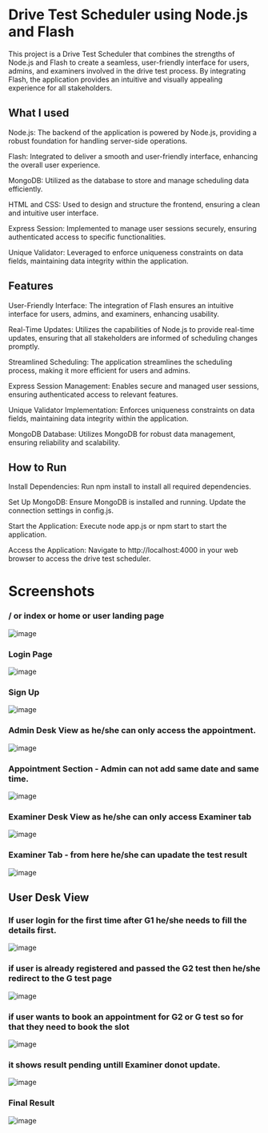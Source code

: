 
# Drive Test Scheduler using Node.js and Flash
This project is a Drive Test Scheduler that combines the strengths of Node.js and Flash to create a seamless, user-friendly interface for users, admins, and examiners involved in the drive test process. By integrating Flash, the application provides an intuitive and visually appealing experience for all stakeholders.


## What I used

Node.js: The backend of the application is powered by Node.js, providing a robust foundation for handling server-side operations.

Flash: Integrated to deliver a smooth and user-friendly interface, enhancing the overall user experience.

MongoDB: Utilized as the database to store and manage scheduling data efficiently.

HTML and CSS: Used to design and structure the frontend, ensuring a clean and intuitive user interface.

Express Session: Implemented to manage user sessions securely, ensuring authenticated access to specific functionalities.

Unique Validator: Leveraged to enforce uniqueness constraints on data fields, maintaining data integrity within the application.
## Features
User-Friendly Interface: The integration of Flash ensures an intuitive interface for users, admins, and examiners, enhancing usability.

Real-Time Updates: Utilizes the capabilities of Node.js to provide real-time updates, ensuring that all stakeholders are informed of scheduling changes promptly.

Streamlined Scheduling: The application streamlines the scheduling process, making it more efficient for users and admins.

Express Session Management: Enables secure and managed user sessions, ensuring authenticated access to relevant features.

Unique Validator Implementation: Enforces uniqueness constraints on data fields, maintaining data integrity within the application.

MongoDB Database: Utilizes MongoDB for robust data management, ensuring reliability and scalability.
## How to Run

Install Dependencies: Run npm install to install all required dependencies.

Set Up MongoDB: Ensure MongoDB is installed and running. Update the connection settings in config.js.

Start the Application: Execute node app.js or npm start to start the application.

Access the Application: Navigate to http://localhost:4000 in your web browser to access the drive test scheduler.



# Screenshots
### / or index or home or user landing page
![image](https://github.com/yv18/DriveTest/assets/147085086/0c2eb499-6d5c-4272-bc12-85835d364ca5)

### Login Page
![image](https://github.com/yv18/DriveTest/assets/147085086/4d223105-7a6f-4594-89c6-9ac2e3e99ad2)

### Sign Up
![image](https://github.com/yv18/DriveTest/assets/147085086/6960fb50-2051-4bad-8eea-52c2d7813bd8)


### Admin Desk View as he/she can only access the appointment.
![image](https://github.com/yv18/DriveTest/assets/147085086/590cbf9f-2216-4137-8b74-3f8e9148b146)

### Appointment Section - Admin can not add same date and same time.
![image](https://github.com/yv18/DriveTest/assets/147085086/002d6ed6-bf95-4524-b848-29b97df1f627)



### Examiner Desk View as he/she can only access Examiner tab
![image](https://github.com/yv18/DriveTest/assets/147085086/5bcd4869-4fa0-492b-b1ad-8093b667b38c)

### Examiner Tab - from here he/she can upadate the test result
![image](https://github.com/yv18/DriveTest/assets/147085086/579c754d-1a70-471e-af8d-905de13c4f39)

## User Desk View
### If user login for the first time after G1 he/she needs to fill the details first.
![image](https://github.com/yv18/DriveTest/assets/147085086/44097ebd-dfc8-4ea6-bec3-dbd2aff97e5c)

### if user is already registered and passed the G2 test then he/she redirect to the G test page
![image](https://github.com/yv18/DriveTest/assets/147085086/ca4dd714-cdf0-4b18-95ed-c8aae78fe815)

### if user wants to book an appointment for G2 or G test so for that they need to book the slot
![image](https://github.com/yv18/DriveTest/assets/147085086/27f87b2f-380d-4d91-8d1e-f137bdf30233)

### it shows result pending untill Examiner donot update.
![image](https://github.com/yv18/DriveTest/assets/147085086/d541e9a3-530f-4cee-95af-848cf0e4fc90)

### Final Result
![image](https://github.com/yv18/DriveTest/assets/147085086/c27e339b-a01e-48c1-8821-8db77ffad15b)

















